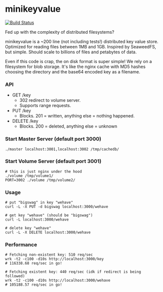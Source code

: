 # minikeyvalue

[![Build Status](https://travis-ci.org/geohot/minikeyvalue.svg?branch=master)](https://travis-ci.org/geohot/minikeyvalue)

Fed up with the complexity of distributed filesystems?

minikeyvalue is a ~200 line (not including tests!) distributed key value store. Optimized for reading files between 1MB and 1GB. Inspired by SeaweedFS, but simple. Should scale to billions of files and petabytes of data.

Even if this code is crap, the on disk format is super simple! We rely on a filesystem for blob storage. It's like the nginx cache with MD5 hashes choosing the directory and the base64 encoded key as a filename.

### API

- GET /key
  - 302 redirect to volume server.
  - Supports range requests.
- PUT /key
  - Blocks. 201 = written, anything else = nothing happened.
- DELETE /key
  - Blocks. 200 = deleted, anything else = unknown

### Start Master Server (default port 3000)

```
./master localhost:3001,localhost:3002 /tmp/cachedb/
```

### Start Volume Server (default port 3001)

```
# this is just nginx under the hood
./volume /tmp/volume1/
PORT=3002 ./volume /tmp/volume2/
```

### Usage

```
# put "bigswag" in key "wehave"
curl -L -X PUT -d bigswag localhost:3000/wehave

# get key "wehave" (should be "bigswag")
curl -L localhost:3000/wehave

# delete key "wehave"
curl -L -X DELETE localhost:3000/wehave
```

### Performance

```
# Fetching non-existent key: 510 req/sec
wrk -t2 -c100 -d10s http://localhost:3000/key
# 116338.68 req/sec in go!

# Fetching existent key: 440 req/sec (idk if redirect is being followed)
wrk -t2 -c100 -d10s http://localhost:3000/wehave
# 105188.57 req/sec in go!
```

